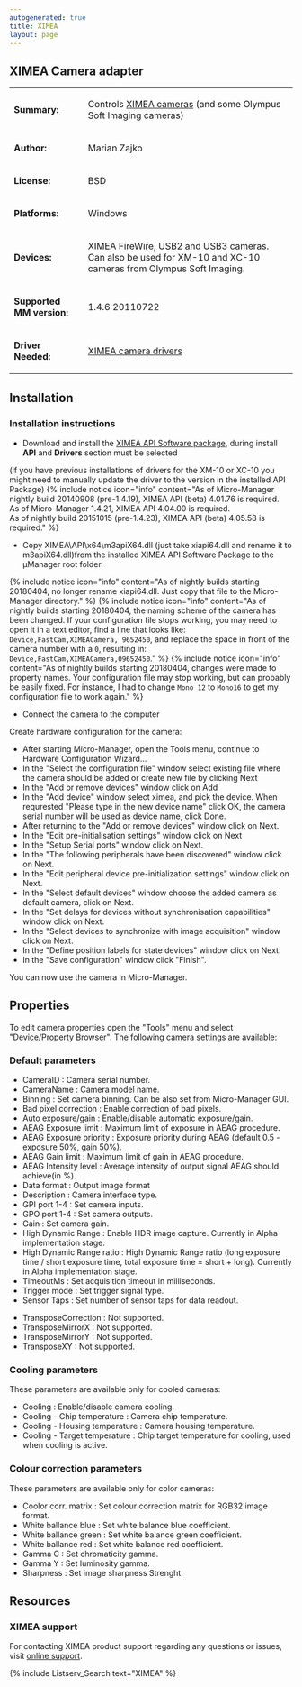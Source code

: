 ```yaml
---
autogenerated: true
title: XIMEA
layout: page
---
```


## XIMEA Camera adapter

<table>
<tr>
<td markdown="1">

**Summary:**

</td>
<td markdown="1">

Controls [XIMEA
cameras](http://www.ximea.com/en/products/scientific-cameras/) (and some
Olympus Soft Imaging cameras)

</td>
</tr>
<tr>
<td markdown="1">

**Author:**

</td>
<td markdown="1">

Marian Zajko

</td>
</tr>
<tr>
<td markdown="1">

**License:**

</td>
<td markdown="1">

BSD

</td>
</tr>
<tr>
<td markdown="1">

**Platforms:**

</td>
<td markdown="1">

Windows

</td>
</tr>
<tr>
<td markdown="1">

**Devices:**

</td>
<td markdown="1">

XIMEA FireWire, USB2 and USB3 cameras. Can also be used for XM-10 and
XC-10 cameras from Olympus Soft Imaging.

</td>
</tr>
<tr>
<td markdown="1">

**Supported MM version:**

</td>
<td markdown="1">

1.4.6 20110722

</td>
</tr>
<tr>
<td markdown="1">

**Driver Needed:**

</td>
<td markdown="1">

[XIMEA camera
drivers](http://www.ximea.com/support/wiki/apis/XIMEA_API_Software_Package/)

</td>
</tr>
</table>

## Installation

### Installation instructions

-   Download and install the [XIMEA API Software
    package](http://www.ximea.com/support/wiki/vision-libraries/Micro-Manager),
    during install **API** and **Drivers** section must be selected

(if you have previous installations of drivers for the XM-10 or XC-10
you might need to manually update the driver to the version in the
installed API Package)
{% include notice icon="info" content="As of Micro-Manager nightly build 20140908 (pre-1.4.19), XIMEA API (beta) 4.01.76 is required.<br />As of Micro-Manager 1.4.21, XIMEA API 4.04.00 is required.<br />As of nightly build 20151015 (pre-1.4.23), XIMEA API (beta) 4.05.58 is required." %}

-   Copy XIMEA\\API\\x64\\m3apiX64.dll (just take xiapi64.dll and rename
    it to m3apiX64.dll)from the installed XIMEA API Software Package to
    the μManager root folder.

{% include notice icon="info" content="As of nightly builds starting 20180404, no longer rename xiapi64.dll.  Just copy that file to the Micro-Manager directory." %}
{% include notice icon="info" content="As of nightly builds starting 20180404, the
naming scheme of the camera has been changed. If your configuration file
stops working, you may need to open it in a text editor, find a line
that looks like: `Device,FastCam,XIMEACamera, 9652450`, and replace the
space in front of the camera number with a `0`, resulting in:
`Device,FastCam,XIMEACamera,09652450`." %} {% include notice icon="info" content="As
of nightly builds starting 20180404, changes were made to property
names. Your configuration file may stop working, but can probably be
easily fixed. For instance, I had to change `Mono 12` to `Mono16` to get
my configuration file to work again." %}

-   Connect the camera to the computer

Create hardware configuration for the camera:

-   After starting Micro-Manager, open the Tools menu, continue to
    Hardware Configuration Wizard...
-   In the "Select the configuration file" window select existing file
    where the camera should be added or create new file by clicking Next
-   In the "Add or remove devices" window click on Add
-   In the "Add device" window select ximea, and pick the device. When
    requrested "Please type in the new device name" click OK, the camera
    serial number will be used as device name, click Done.
-   After returning to the "Add or remove devices" window click on Next.
-   In the "Edit pre-initialisation settings" window click on Next
-   In the "Setup Serial ports" window click on Next.
-   In the "The following peripherals have been discovered" window click
    on Next.
-   In the "Edit peripheral device pre-initialization settings" window
    click on Next.
-   In the "Select default devices" window choose the added camera as
    default camera, click on Next.
-   In the "Set delays for devices without synchronisation capabilities"
    window click on Next.
-   In the "Select devices to synchronize with image acquisition" window
    click on Next.
-   In the "Define position labels for state devices" window click on
    Next.
-   In the "Save configuration" window click "Finish".

You can now use the camera in Micro-Manager.

## Properties

To edit camera properties open the "Tools" menu and select
"Device/Property Browser". The following camera settings are available:

### Default parameters

-   CameraID : Camera serial number.
-   CameraName : Camera model name.
-   Binning : Set camera binning. Can be also set from Micro-Manager
    GUI.
-   Bad pixel correction : Enable correction of bad pixels.
-   Auto exposure/gain : Enable/disable automatic exposure/gain.
-   AEAG Exposure limit : Maximum limit of exposure in AEAG procedure.
-   AEAG Exposure priority : Exposure priority during AEAG (default
    0.5 - exposure 50%, gain 50%).
-   AEAG Gain limit : Maximum limit of gain in AEAG procedure.
-   AEAG Intensity level : Average intensity of output signal AEAG
    should achieve(in %).
-   Data format : Output image format
-   Description : Camera interface type.
-   GPI port 1-4 : Set camera inputs.
-   GPO port 1-4 : Set camera outputs.
-   Gain : Set camera gain.
-   High Dynamic Range : Enable HDR image capture. Currently in Alpha
    implementation stage.
-   High Dynamic Range ratio : High Dynamic Range ratio (long exposure
    time / short exposure time, total exposure time = short + long).
    Currently in Alpha implementation stage.
-   TimeoutMs : Set acquisition timeout in milliseconds.
-   Trigger mode : Set trigger signal type.
-   Sensor Taps : Set number of sensor taps for data readout.

<!-- -->

-   TransposeCorrection : Not supported.
-   TransposeMirrorX : Not supported.
-   TransposeMirrorY : Not supported.
-   TransposeXY : Not supported.

### Cooling parameters

These parameters are available only for cooled cameras:

-   Cooling : Enable/disable camera cooling.
-   Cooling - Chip temperature : Camera chip temperature.
-   Cooling - Housing temperature : Camera housing temperature.
-   Cooling - Target temperature : Chip target temperature for cooling,
    used when cooling is active.

### Colour correction parameters

These parameters are available only for color cameras:

-   Coolor corr. matrix : Set colour correction matrix for RGB32 image
    format.
-   White ballance blue : Set white balance blue coefficient.
-   White ballance green : Set white balance green coefficient.
-   White ballance red : Set white balance red coefficient.
-   Gamma C : Set chromaticity gamma.
-   Gamma Y : Set luminosity gamma.
-   Sharpness : Set image sharpness Strenght.

## Resources

### XIMEA support

For contacting XIMEA product support regarding any questions or issues,
visit [online support](http://www.ximea.com/support/).

{% include Listserv_Search text="XIMEA" %}
